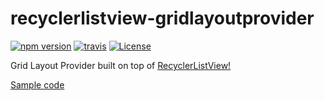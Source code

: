# recyclerlistview-gridlayoutprovider
[![npm version](https://img.shields.io/npm/v/recyclerlistview-gridlayoutprovider.svg)](https://www.npmjs.com/package/recyclerlistview-gridlayoutprovider)
[![travis](https://travis-ci.org/muskeinsingh/recyclerlistview-gridlayoutprovider.svg?branch=master)](https://travis-ci.org/muskeinsingh/recyclerlistview-gridlayoutprovider)
[![License](https://img.shields.io/badge/License-Apache%202.0-brightgreen.svg)](https://opensource.org/licenses/Apache-2.0)

Grid Layout Provider built on top of [RecyclerListView!](https://github.com/Flipkart/recyclerlistview)

[Sample code](https://snack.expo.io/rkaKxVWQ7)
